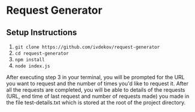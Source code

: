 # Request Generator
## Setup Instructions
1. `git clone https://github.com/ivdekov/request-generator`
2. `cd request-generator`
3. `npm install`
4. `node index.js`

After executing step 3 in your terminal, you will be prompted for the URL you want to request and the number of times you'd like to request it. After all the requests are completed, you will be able to details of the requests (URL, end time of last request and number of requests made) you made in the file test-details.txt which is stored at the root of the project directory.
